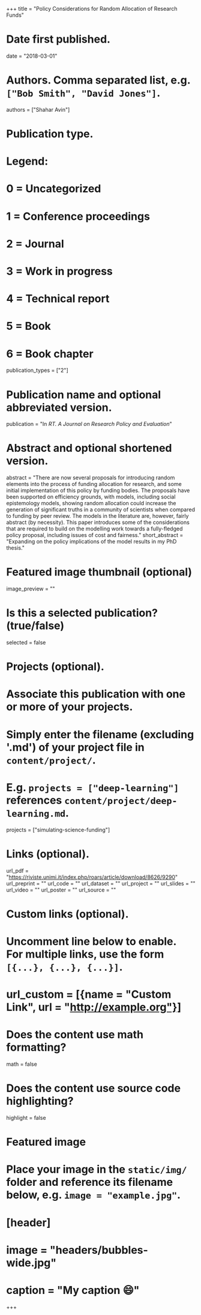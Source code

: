 +++
title = "Policy Considerations for Random Allocation of Research Funds"

# Date first published.
date = "2018-03-01"

# Authors. Comma separated list, e.g. `["Bob Smith", "David Jones"]`.
authors = ["Shahar Avin"]

# Publication type.
# Legend:
# 0 = Uncategorized
# 1 = Conference proceedings
# 2 = Journal
# 3 = Work in progress
# 4 = Technical report
# 5 = Book
# 6 = Book chapter
publication_types = ["2"]

# Publication name and optional abbreviated version.
publication = "In *RT. A Journal on Research Policy and Evaluation*"

# Abstract and optional shortened version.
abstract = "There are now several proposals for introducing random elements into the process of funding allocation for research, and some initial implementation of this policy by funding bodies. The proposals have been supported on efficiency grounds, with models, including social epistemology models, showing random allocation could increase the generation of significant truths in a community of scientists when compared to funding by peer review. The models in the literature are, however, fairly abstract (by necessity). This paper introduces some of the considerations that are required to build on the modelling work towards a fully-fledged policy proposal, including issues of cost and fairness."
short_abstract = "Expanding on the policy implications of the model results in my PhD thesis."

# Featured image thumbnail (optional)
image_preview = ""

# Is this a selected publication? (true/false)
selected = false

# Projects (optional).
#   Associate this publication with one or more of your projects.
#   Simply enter the filename (excluding '.md') of your project file in `content/project/`.
#   E.g. `projects = ["deep-learning"]` references `content/project/deep-learning.md`.
projects = ["simulating-science-funding"]

# Links (optional).
url_pdf = "https://riviste.unimi.it/index.php/roars/article/download/8626/9290"
url_preprint = ""
url_code = ""
url_dataset = ""
url_project = ""
url_slides = ""
url_video = ""
url_poster = ""
url_source = ""

# Custom links (optional).
#   Uncomment line below to enable. For multiple links, use the form `[{...}, {...}, {...}]`.
# url_custom = [{name = "Custom Link", url = "http://example.org"}]

# Does the content use math formatting?
math = false

# Does the content use source code highlighting?
highlight = false

# Featured image
# Place your image in the `static/img/` folder and reference its filename below, e.g. `image = "example.jpg"`.
# [header]
# image = "headers/bubbles-wide.jpg"
# caption = "My caption 😄"

+++

